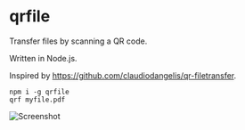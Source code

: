 # qrfile
Transfer files by scanning a QR code.

Written in Node.js. 

Inspired by https://github.com/claudiodangelis/qr-filetransfer.

```
npm i -g qrfile
qrf myfile.pdf
```
![Screenshot](https://user-images.githubusercontent.com/5178445/37870061-81da48fa-2f92-11e8-895c-03412e7457e9.png)

